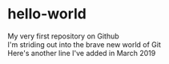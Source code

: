 # hello-world
My very first repository on Github <br>
I'm striding out into the brave new world of Git <br>
Here's another line I've added in March 2019
